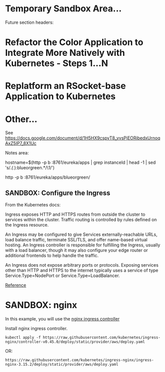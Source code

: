 # Temporary Sandbox Area...

Future section headers:
# Refactor the Color Application to Integrate More Natively with Kubernetes - Steps 1...N
# Replatform an RSocket-base Application to Kubernetes
# Other...

See https://docs.google.com/document/d/1H5HX9cspvT8_vvsPjEORibedxUrnoqAxZ5IP7_8X1Uc

Notes area:

hostname=$(http -p b :8761/eureka/apps | grep instanceId | head -1 | sed 's/.*<instanceId>\(.*\):blueorgreen.*/\1/')

http -p b :8761/eureka/apps/blueorgreen/



## SANDBOX: Configure the Ingress

From the Kubernetes docs:

Ingress exposes HTTP and HTTPS routes from outside the cluster to services within the cluster. 
Traffic routing is controlled by rules defined on the Ingress resource.

An Ingress may be configured to give Services externally-reachable URLs, load balance traffic, terminate SSL/TLS, and offer name-based virtual hosting. 
An Ingress controller is responsible for fulfilling the Ingress, usually with a load balancer, though it may also configure your edge router or additional frontends to help handle the traffic.

An Ingress does not expose arbitrary ports or protocols. 
Exposing services other than HTTP and HTTPS to the internet typically uses a service of type Service.Type=NodePort or Service.Type=LoadBalancer.

[Reference](https://kubernetes.io/docs/concepts/services-networking/ingress/)

# SANDBOX: nginx

In this example, you will use the [nginx ingress controller](https://github.com/kubernetes/ingress-nginx/blob/master/README.md#readme)

Install nginx ingress controller.
```execute-
kubectl apply -f https://raw.githubusercontent.com/kubernetes/ingress-nginx/controller-v0.45.0/deploy/static/provider/aws/deploy.yaml
```
OR:
```
https://raw.githubusercontent.com/kubernetes/ingress-nginx/ingress-nginx-3.15.2/deploy/static/provider/aws/deploy.yaml
```